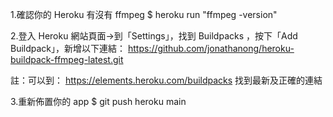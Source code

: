 1.確認你的 Heroku 有沒有 ffmpeg
$ heroku run "ffmpeg -version"

2.登入 Heroku 網站頁面->到「Settings」，找到 Buildpacks ，按下「Add Buildpack」，新增以下連結：
https://github.com/jonathanong/heroku-buildpack-ffmpeg-latest.git

註：可以到： https://elements.heroku.com/buildpacks 找到最新及正確的連結

3.重新佈置你的 app 
$ git push heroku main

